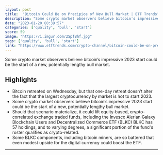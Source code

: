 ```yaml
---
layout: post
title:  "Bitcoin Could Be on Precipice of New Bull Market | ETF Trends"
description: "Some crypto market observers believe bitcoin’s impressive 2023 start could be the start of a new, potentially lengthy bull market."
date: "2023-01-20 00:39:57"
categories: ['quality', 'bull', 'start']
score: 59
image: "https://i.imgur.com/2SpfBhf.jpg"
tags: ['quality', 'bull', 'start']
link: "https://www.etftrends.com/crypto-channel/bitcoin-could-be-on-precipice-of-new-bull-market/"
---
```


Some crypto market observers believe bitcoin’s impressive 2023 start could be the start of a new, potentially lengthy bull market.

## Highlights

- Bitcoin retreated on Wednesday, but that one-day retreat doesn’t alter the fact that the largest cryptocurrency by market is hot to start 2023.
- Some crypto market observers believe bitcoin’s impressive 2023 start could be the start of a new, potentially lengthy bull market.
- Should that scenario materialize, it could lift equity-based, crypto-correlated exchange traded funds, including the Invesco Alerian Galaxy Blockchain Users and Decentralized Commerce ETF (BLKC) BLKC has 57 holdings, and to varying degrees, a significant portion of the fund's roster qualifies as crypto-related.
- Some BLKC components, including bitcoin miners, are so battered that even modest upside for the digital currency could boost the ETF.

---

